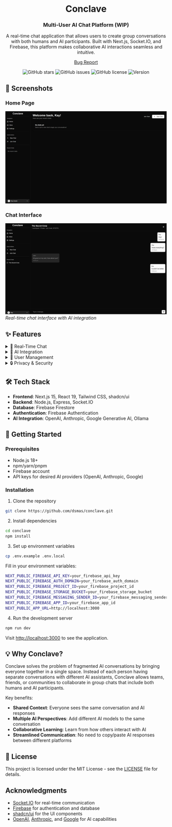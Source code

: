 <div align="center">

# Conclave
### Multi-User AI Chat Platform (WIP)

A real-time chat application that allows users to create group conversations with both humans and AI participants. Built with Next.js, Socket.IO, and Firebase, this platform makes collaborative AI interactions seamless and intuitive.

[Bug Report](https://github.com/kayroye/conclave/issues)

![GitHub stars](https://img.shields.io/github/stars/kayroye/conclave)
![GitHub issues](https://img.shields.io/github/issues/kayroye/conclave)
![GitHub license](https://img.shields.io/github/license/kayroye/conclave)
![Version](https://img.shields.io/badge/version-0.3.8-blue)

</div>

## 📸 Screenshots

### Home Page
![Home Page](docs/home.jpeg)

### Chat Interface
![Chat Interface](docs/chat.png)
*Real-time chat interface with AI integration*

## ✨ Features

<details>
<summary>💬 Real-Time Chat</summary>

- Socket.IO-powered real-time messaging
- Group conversations with multiple participants
- Message history and infinite scrolling
- Join chats via unique codes
</details>

<details>
<summary>🤖 AI Integration</summary>

- Add multiple AI participants to any chat
- Support for various AI providers (OpenAI, Anthropic, Google, Ollama)
- Customizable AI system prompts
- Stream AI responses in real-time
</details>

<details>
<summary>👥 User Management</summary>

- User authentication and profiles
- Personal API key management for AI services
- Chat creation and management
- User preferences
</details>

<details>
<summary>🔒 Privacy & Security</summary>

- Private and public chat options
- Secure API key storage
- Firebase authentication
</details>

## 🛠️ Tech Stack

- **Frontend**: Next.js 15, React 19, Tailwind CSS, shadcn/ui
- **Backend**: Node.js, Express, Socket.IO
- **Database**: Firebase Firestore
- **Authentication**: Firebase Authentication
- **AI Integration**: OpenAI, Anthropic, Google Generative AI, Ollama

## 🚀 Getting Started

### Prerequisites

- Node.js 18+
- npm/yarn/pnpm
- Firebase account
- API keys for desired AI providers (OpenAI, Anthropic, Google)

### Installation

1. Clone the repository

```bash
git clone https://github.com/dsmas/conclave.git
```

2. Install dependencies
```bash
cd conclave
npm install
```

3. Set up environment variables
```bash
cp .env.example .env.local
```

Fill in your environment variables:
```bash
NEXT_PUBLIC_FIREBASE_API_KEY=your_firebase_api_key
NEXT_PUBLIC_FIREBASE_AUTH_DOMAIN=your_firebase_auth_domain
NEXT_PUBLIC_FIREBASE_PROJECT_ID=your_firebase_project_id
NEXT_PUBLIC_FIREBASE_STORAGE_BUCKET=your_firebase_storage_bucket
NEXT_PUBLIC_FIREBASE_MESSAGING_SENDER_ID=your_firebase_messaging_sender_id
NEXT_PUBLIC_FIREBASE_APP_ID=your_firebase_app_id
NEXT_PUBLIC_APP_URL=http://localhost:3000
```

4. Run the development server
```bash
npm run dev
```

Visit [http://localhost:3000](http://localhost:3000) to see the application.

## 💡 Why Conclave?

Conclave solves the problem of fragmented AI conversations by bringing everyone together in a single space. Instead of each person having separate conversations with different AI assistants, Conclave allows teams, friends, or communities to collaborate in group chats that include both humans and AI participants.

Key benefits:
- **Shared Context**: Everyone sees the same conversation and AI responses
- **Multiple AI Perspectives**: Add different AI models to the same conversation
- **Collaborative Learning**: Learn from how others interact with AI
- **Streamlined Communication**: No need to copy/paste AI responses between different platforms

## 📄 License

This project is licensed under the MIT License - see the [LICENSE](LICENSE) file for details.

## Acknowledgments

- [Socket.IO](https://socket.io) for real-time communication
- [Firebase](https://firebase.google.com) for authentication and database
- [shadcn/ui](https://ui.shadcn.com) for the UI components
- [OpenAI](https://openai.com), [Anthropic](https://anthropic.com), and [Google](https://ai.google.dev) for AI capabilities
